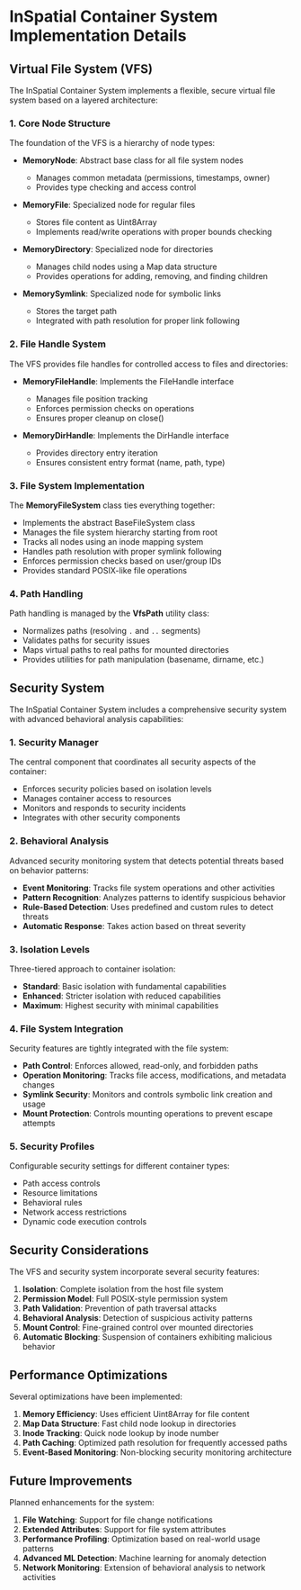 # InSpatial Container System Implementation Details

## Virtual File System (VFS)

The InSpatial Container System implements a flexible, secure virtual file system based on a layered architecture:

### 1. Core Node Structure

The foundation of the VFS is a hierarchy of node types:

- **MemoryNode**: Abstract base class for all file system nodes
  - Manages common metadata (permissions, timestamps, owner)
  - Provides type checking and access control
  
- **MemoryFile**: Specialized node for regular files
  - Stores file content as Uint8Array
  - Implements read/write operations with proper bounds checking
  
- **MemoryDirectory**: Specialized node for directories
  - Manages child nodes using a Map data structure
  - Provides operations for adding, removing, and finding children
  
- **MemorySymlink**: Specialized node for symbolic links
  - Stores the target path
  - Integrated with path resolution for proper link following

### 2. File Handle System

The VFS provides file handles for controlled access to files and directories:

- **MemoryFileHandle**: Implements the FileHandle interface
  - Manages file position tracking
  - Enforces permission checks on operations
  - Ensures proper cleanup on close()
  
- **MemoryDirHandle**: Implements the DirHandle interface
  - Provides directory entry iteration
  - Ensures consistent entry format (name, path, type)

### 3. File System Implementation

The **MemoryFileSystem** class ties everything together:

- Implements the abstract BaseFileSystem class
- Manages the file system hierarchy starting from root
- Tracks all nodes using an inode mapping system
- Handles path resolution with proper symlink following
- Enforces permission checks based on user/group IDs
- Provides standard POSIX-like file operations

### 4. Path Handling

Path handling is managed by the **VfsPath** utility class:

- Normalizes paths (resolving `.` and `..` segments)
- Validates paths for security issues
- Maps virtual paths to real paths for mounted directories
- Provides utilities for path manipulation (basename, dirname, etc.)

## Security System

The InSpatial Container System includes a comprehensive security system with advanced behavioral analysis capabilities:

### 1. Security Manager

The central component that coordinates all security aspects of the container:

- Enforces security policies based on isolation levels
- Manages container access to resources
- Monitors and responds to security incidents
- Integrates with other security components

### 2. Behavioral Analysis

Advanced security monitoring system that detects potential threats based on behavior patterns:

- **Event Monitoring**: Tracks file system operations and other activities
- **Pattern Recognition**: Analyzes patterns to identify suspicious behavior
- **Rule-Based Detection**: Uses predefined and custom rules to detect threats
- **Automatic Response**: Takes action based on threat severity

### 3. Isolation Levels

Three-tiered approach to container isolation:

- **Standard**: Basic isolation with fundamental capabilities
- **Enhanced**: Stricter isolation with reduced capabilities
- **Maximum**: Highest security with minimal capabilities

### 4. File System Integration

Security features are tightly integrated with the file system:

- **Path Control**: Enforces allowed, read-only, and forbidden paths
- **Operation Monitoring**: Tracks file access, modifications, and metadata changes
- **Symlink Security**: Monitors and controls symbolic link creation and usage
- **Mount Protection**: Controls mounting operations to prevent escape attempts

### 5. Security Profiles

Configurable security settings for different container types:

- Path access controls
- Resource limitations
- Behavioral rules
- Network access restrictions
- Dynamic code execution controls

## Security Considerations

The VFS and security system incorporate several security features:

1. **Isolation**: Complete isolation from the host file system
2. **Permission Model**: Full POSIX-style permission system
3. **Path Validation**: Prevention of path traversal attacks
4. **Behavioral Analysis**: Detection of suspicious activity patterns
5. **Mount Control**: Fine-grained control over mounted directories
6. **Automatic Blocking**: Suspension of containers exhibiting malicious behavior

## Performance Optimizations

Several optimizations have been implemented:

1. **Memory Efficiency**: Uses efficient Uint8Array for file content
2. **Map Data Structure**: Fast child node lookup in directories
3. **Inode Tracking**: Quick node lookup by inode number
4. **Path Caching**: Optimized path resolution for frequently accessed paths
5. **Event-Based Monitoring**: Non-blocking security monitoring architecture

## Future Improvements

Planned enhancements for the system:

1. **File Watching**: Support for file change notifications
2. **Extended Attributes**: Support for file system attributes
3. **Performance Profiling**: Optimization based on real-world usage patterns
4. **Advanced ML Detection**: Machine learning for anomaly detection
5. **Network Monitoring**: Extension of behavioral analysis to network activities 